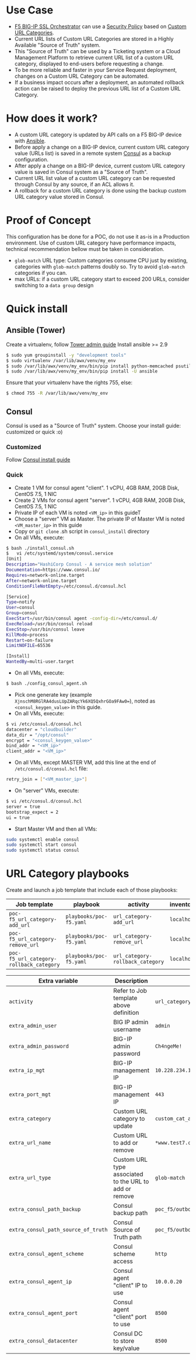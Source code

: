 # Use Case
* [F5 BIG-IP SSL Orchestrator](https://www.f5.com/products/security/ssl-orchestrator) can use a [Security Policy](https://techdocs.f5.com/en-us/bigip-15-1-0/big-ip-access-policy-manager-visual-policy-editor/per-request-policy-item-reference/about-per-request-classification-items/about-category-lookup.html) based on [Custom URL Categories](https://techdocs.f5.com/en-us/bigip-15-1-0/big-ip-access-policy-manager-implementations/custom-url-categorization.html).
* Current URL lists of Custom URL Categories are stored in a Highly Available "Source of Truth" system.
* This "Source of Truth" can be used by a Ticketing system or a Cloud Management Platform to retrieve current URL list of a custom URL category, displayed to end-users before requesting a change.
* To be more reliable and faster in your Service Request deployment, changes on a Custom URL Category can be automated.
* If a business impact occurs after a deployment, an automated rollback action can be raised to deploy the previous URL list of a Custom URL Category.

# How does it work?
* A custom URL category is updated by API calls on a F5 BIG-IP device with [Ansible](https://docs.ansible.com/ansible/latest/modules/uri_module.html).
* Before apply a change on a BIG-IP device, current custom URL category value (URLs list) is saved in a remote system [Consul](https://www.consul.io/api/kv.html) as a backup configuration.
* After apply a change on a BIG-IP device, current custom URL category value is saved in Consul system as a "Source of Truth".
* Current URL list value of a custom URL category can be requested through Consul by any source, if an ACL allows it.
* A rollback for a custom URL category is done using the backup custom URL category value stored in Consul.

# Proof of Concept
This configuration has be done for a POC, do not use it as-is in a Production environment. Use of custom URL category have performance impacts, technical recommendation bellow must be taken in consideration. 
* `glob-match` URL type: Custom categories consume CPU just by existing, categories with `glob-match` patterns doubly so. Try to avoid `glob-match` categories if you can.
* max URLs: if a custom URL category start to exceed 200 URLs, consider switching to a `data group` design

# Quick install
## Ansible (Tower)
Create a virtualenv, follow [Tower admin guide](https://docs.ansible.com/ansible-tower/latest/html/administration/tipsandtricks.html#preparing-a-new-custom-virtualenv)
Install ansible >= 2.9
```bash
$ sudo yum groupinstall -y "development tools"
$ sudo virtualenv /var/lib/awx/venv/my_env
$ sudo /var/lib/awx/venv/my_env/bin/pip install python-memcached psutil python-consul requests
$ sudo /var/lib/awx/venv/my_env/bin/pip install -U ansible
```

Ensure that your virtualenv have the rights 755, else:
```bash
$ chmod 755 -R /var/lib/awx/venv/my_env
```

## Consul
Consul is used as a "Source of Truth" system.
Choose your install guide: customized or quick :o)
### Customized
Follow [Consul install guide](https://learn.hashicorp.com/consul/datacenter-deploy/deployment-guide#install-consul)

### Quick
* Create 1 VM for consul agent "client". 1 vCPU, 4GB RAM, 20GB Disk, CentOS 7.5, 1 NIC
* Create 2 VMs for consul agent "server". 1 vCPU, 4GB RAM, 20GB Disk, CentOS 7.5, 1 NIC
* Private IP of each VM is noted `<VM_ip>` in this guideT
* Choose a "server" VM as Master. The private IP of Master VM is noted `<VM_master_ip>` in this guide
* Copy or `git clone` .sh script in `consul_install` directory
* On all VMs, execute:
```bash
$ bash ./install_consul.sh
$ 	vi /etc/systemd/system/consul.service
[Unit]
Description="HashiCorp Consul - A service mesh solution"
Documentation=https://www.consul.io/
Requires=network-online.target
After=network-online.target
ConditionFileNotEmpty=/etc/consul.d/consul.hcl

[Service]
Type=notify
User=consul
Group=consul
ExecStart=/usr/bin/consul agent -config-dir=/etc/consul.d/
ExecReload=/usr/bin/consul reload
ExecStop=/usr/bin/consul leave
KillMode=process
Restart=on-failure
LimitNOFILE=65536

[Install]
WantedBy=multi-user.target
```
* On all VMs, execute:
```bash
$ bash ./config_consul_agent.sh
```
* Pick one generate key (example `XjnschM8RGlRA4dusLUpZARqcYk6XQ5QxhrGOa9FAw0=`), noted as `<consul_keygen_value>` in this guide.
* On all VMs, execute:
```bash
$ vi /etc/consul.d/consul.hcl
datacenter = "cloudbuilder"
data_dir = "/opt/consul"
encrypt = "<consul_keygen_value>"
bind_addr = "<VM_ip>"
client_addr = "<VM_ip>"
```
* On all VMs, except MASTER VM, add this line at the end of `/etc/consul.d/consul.hcl` file:
```bash
retry_join = ["<VM_master_ip>"]
```
* On "server" VMs, execute:
```bash
$ vi /etc/consul.d/consul.hcl
server = true
bootstrap_expect = 2
ui = true
```
* Start Master VM and then all VMs:
```bash
sudo systemctl enable consul
sudo systemctl start consul
sudo systemctl status consul
```

# URL Category playbooks
Create and launch a job template that include each of those playbooks:

| Job template  | playbook      | activity      | inventory     | limit         | credential   |
| ------------- | ------------- | ------------- | ------------- | ------------- |------------- |
| `poc-f5_url_category-add_url`             | `playbooks/poc-f5.yaml`       | `url_category-add_url`            | `localhost`  | `localhost` | none |
| `poc-f5_url_category-remove_url`          | `playbooks/poc-f5.yaml`       | `url_category-remove_url`         | `localhost`  | `localhost` | none |
| `poc-f5_url_category-rollback_category`   | `playbooks/poc-f5.yaml`       | `url_category-rollback_category`  | `localhost`   | `localhost` | none |

| Extra variable| Description | Example of value      |
| ------------- | ------------- | ------------- |
| `activity`               | Refer to Job template above definition | `url_category-add_url` |
| `extra_admin_user`               | BIG IP admin username | `admin` |
| `extra_admin_password`  | BIG-IP admin password | `Ch4ngeMe!` |
| `extra_ip_mgt`  | BIG-IP management IP | `10.228.234.11` |
| `extra_port_mgt`   | BIG-IP management IP | `443` |
| `extra_category`   | Custom URL category to update | `custom_cat_a` |
| `extra_url_name`   | Custom URL to add or remove | `*www.test7.com*` |
| `extra_url_type`   | Custom URL type associated to the URL to add or remove | `glob-match` |
| `extra_consul_path_backup`   | Consul backup path | `poc_f5/outbound/sslo/custom_category/pre-mep` |
| `extra_consul_path_source_of_truth`   | Consul Source of Truth path | `poc_f5/outbound/sslo/custom_category/current` |
| `extra_consul_agent_scheme`   | Consul scheme access | `http` |
| `extra_consul_agent_ip`   | Consul agent "client" IP to use | `10.0.0.20` |
| `extra_consul_agent_port`   | Consul agent "client" port to use | `8500` |
| `extra_consul_datacenter`   | Consul DC to store key/value | `8500` |

